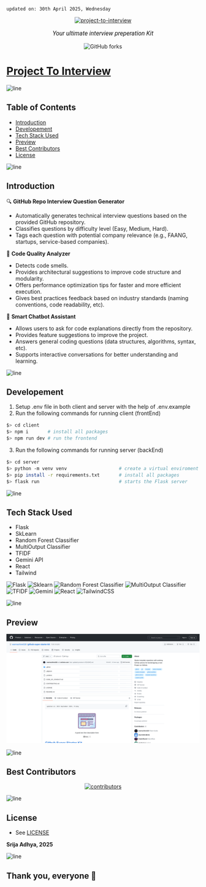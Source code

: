     updated on: 30th April 2025, Wednesday

<div align=center>
    <a href="https://github.com/warmachine028/project-to-interview">
        <img width="200" src="https://cdn-icons-png.flaticon.com/512/3135/3135682.png" alt="project-to-interview">
    </a>
    <p style="font-family: roboto, calibri; font-size:12pt; font-style:italic"> Your ultimate interview preperation Kit </p>
    <a src="https://github.com/warmachine028/project-to-interview/forks">
        <img alt="GitHub forks" src="https://img.shields.io/github/forks/warmachine028/project-to-interview">
    </a>
</div>

# [Project To Interview](https://github.com/warmachine028/project-to-interview)

![line]

## Table of Contents

- [Introduction](#introduction)
- [Developement](#developement)
- [Tech Stack Used](#tech-stack-used)
- [Preview](#preview)
- [Best Contributors](#best-contributors)
- [License](#license)

![line]

## Introduction

🔍 **GitHub Repo Interview Question Generator**

- Automatically generates technical interview questions based on the provided GitHub repository.
- Classifies questions by difficulty level (Easy, Medium, Hard).
- Tags each question with potential company relevance (e.g., FAANG, startups, service-based companies).

🧠 **Code Quality Analyzer**

- Detects code smells.
- Provides architectural suggestions to improve code structure and modularity.
- Offers performance optimization tips for faster and more efficient execution.
- Gives best practices feedback based on industry standards (naming conventions, code readability, etc).

🤖 **Smart Chatbot Assistant**

- Allows users to ask for code explanations directly from the repository.
- Provides feature suggestions to improve the project.
- Answers general coding questions (data structures, algorithms, syntax, etc).
- Supports interactive conversations for better understanding and learning.

![line]

## Developement

1. Setup .env file in both client and server with the help of .env.example
2. Run the following commands for running client (frontEnd)
```sh
$> cd client
$> npm i       # install all packages
$> npm run dev # run the frontend
```
3. Run the following commands for running server (backEnd)
```sh
$> cd server
$> python -m venv venv                   # create a virtual enviroment (optional)
$> pip install -r requirements.txt       # install all packages
$> flask run                             # starts the Flask server
```


![line]

## Tech Stack Used

- Flask
- SkLearn
- Random Forest Classifier
- MultiOutput Classifier
- TFIDF
- Gemini API 
- React
- Tailwind

![Flask](https://img.shields.io/badge/flask-%23121011.svg?style=for-the-badge&logo=flask&logoColor=white) ![Sklearn](https://img.shields.io/badge/sklearn-%23000000.svg?style=for-the-badge&logo=sklearn&logoColor=white) ![Random Forest Classifier](https://img.shields.io/badge/randomforestclassifier-1A2B34?style=for-the-badge&logo=randomforestclassifier&logoColor=pink)  ![MultiOutput Classifier](https://img.shields.io/badge/MultiOutputClassifier-CA4245?style=for-the-badge&logo=randomforestclassifier&logoColor=white) ![TFIDF](https://img.shields.io/badge/tfidf-%23323330.svg?style=for-the-badge&logo=tfidf&logoColor=%23F7DF1E) ![Gemini](https://img.shields.io/badge/gemini%20-ffffff.svg?style=for-the-badge&logo=googlegemini&logoColor=blue) ![React](https://img.shields.io/badge/react-%2320232a.svg?style=for-the-badge&logo=react&logoColor=%2361DAFB) ![TailwindCSS](https://img.shields.io/badge/tailwindcss-%2338B2AC.svg?style=for-the-badge&logo=tailwind-css&logoColor=white) 

![line]

## Preview

<picture align="center">
    <source media="(prefers-color-scheme: light)" srcset=".github/preview-light.png">
    <source media="(prefers-color-scheme: dark)" srcset=".github/preview-dark.png">
    <img src=".github/preview-light.png" alt="preview">
</picture>

![line]

## Best Contributors

<div align="center">
    <a href="https://github.com/srijaadhya12/project-to-interview/graphs/contributors">
        <img src="https://contrib.rocks/image?repo=srijaadhya12/project-to-interview" alt="contributors"/>
    </a>
</div>

![line]

## License

- See [LICENSE]

**Srija Adhya, 2025**

![line]

## Thank you, everyone 💚

[icons]: https://icons8.com
[markdown-badges]: https://github.com/Ileriayo/markdown-badges
[custom-icons]: https://simpleicons.org
[line]: https://user-images.githubusercontent.com/75939390/137615281-3a875960-92cc-407f-97fe-fd2319bdb252.png
[License]: https://github.com/warmachine028/project-to-interview/blob/main/LICENSE

<!-- 30/04/25 -->
